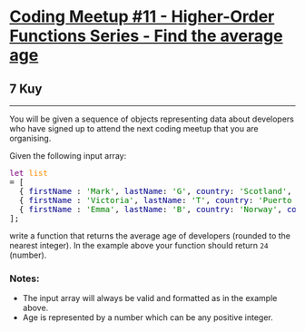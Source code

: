 <h1><a href="https://www.codewars.com/kata/582ba36cc1901399a70005fc">Coding Meetup #11 - Higher-Order Functions Series - Find the average age</a></h1>
<h2>7 Kuy</h2>
<hr>
<p>You will be given a sequence of objects representing data about developers 
who have signed up to attend the next coding meetup that you are organising.</p>
<p>Given the following input array:</p>
<pre>
<span style="color: purple">let</span> <span style="color: darkorange">list</span> 
= [
  { <span style="color: darkblue">firstName</span> : <span style="color: green">'Mark'</span>, <span style="color: darkblue">lastName</span>: <span style="color: green">'G'</span>, <span style="color: darkblue">country</span>: <span style="color: green">'Scotland'</span>, <span style="color: darkblue">continent</span>: <span style="color: green">'Europa'</span>, <span style="color: darkblue">age</span>: <span style="color: green">'22'</span>, <span style="color: darkblue">language</span>: <span style="color: green">'Javascript'</span> },
  { <span style="color: darkblue">firstName</span> : <span style="color: green">'Victoria'</span>, <span style="color: darkblue">lastName</span>: <span style="color: green">'T'</span>, <span style="color: darkblue">country</span>: <span style="color: green">'Puerto Rico'</span>, <span style="color: darkblue">continent</span>: <span style="color: green">'Americas'</span>, <span style="color: darkblue">age</span>: <span style="color: green">'30'</span>, <span style="color: darkblue">language</span>: <span style="color: green">'Python'</span> },
  { <span style="color: darkblue">firstName</span> : <span style="color: green">'Emma'</span>, <span style="color: darkblue">lastName</span>: <span style="color: green">'B'</span>, <span style="color: darkblue">country</span>: <span style="color: green">'Norway'</span>, <span style="color: darkblue">continent</span>: <span style="color: green">'Europa'</span>, <span style="color: darkblue">age</span>: <span style="color: green">'19'</span>, <span style="color: darkblue">language</span>: <span style="color: green">'Clojure'</span> },
];
</pre>
<p>write a function that returns the average age of developers (rounded to the nearest integer). 
In the example above your function should return <code>24</code> (number).</p>
<h3>Notes:</h3>
<ul>
<li>The input array will always be valid and formatted as in the example above.</li>
<li>Age is represented by a number which can be any positive integer.</li>
</ul>
